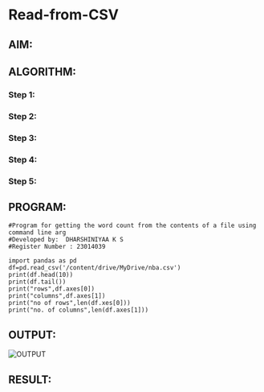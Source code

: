 # Read-from-CSV

## AIM:

## ALGORITHM:
### Step 1:
### Step 2:
### Step 3:
### Step 4:
### Step 5:

## PROGRAM:
~~~
#Program for getting the word count from the contents of a file using command line arg
#Developed by:  DHARSHINIYAA K S
#Register Number : 23014039

import pandas as pd
df=pd.read_csv('/content/drive/MyDrive/nba.csv')
print(df.head(10))
print(df.tail())
print("rows",df.axes[0])
print("columns",df.axes[1])
print("no of rows",len(df.xes[0]))
print("no. of columns",len(df.axes[1]))
~~~

## OUTPUT:
![OUTPUT](https://github.com/DHARSHINIYAA/Read-from-CSV/assets/149560172/3a955cff-2397-4083-8b5d-8d16641db351)

## RESULT:
